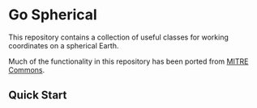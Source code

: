 # Go Spherical

This repository contains a collection of useful classes for working coordinates on a spherical Earth.

Much of the functionality in this repository has been ported from [MITRE Commons](https://github.com/mitre-public/commons).

## Quick Start

